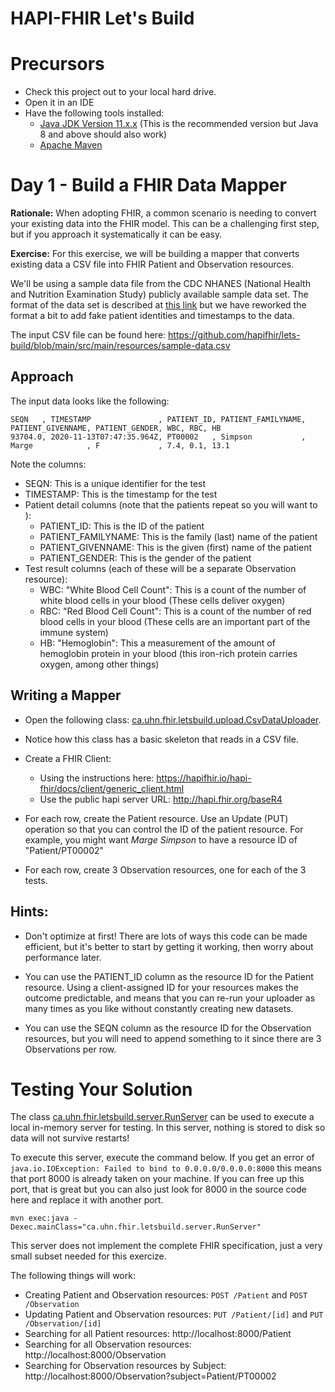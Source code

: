 # HAPI-FHIR Let's Build

# Precursors

* Check this project out to your local hard drive.
* Open it in an IDE
* Have the following tools installed:
   * [Java JDK Version 11.x.x](https://adoptopenjdk.net/) (This is the recommended version but Java 8 and above should also work)
   * [Apache Maven](https://maven.apache.org/)

# Day 1 - Build a FHIR Data Mapper

**Rationale:** When adopting FHIR, a common scenario is needing to convert your existing data into the FHIR model. This can be a challenging first step, but if you approach it systematically it can be easy. 

**Exercise:** For this exercise, we will be building a mapper that converts existing data a CSV file into FHIR Patient and Observation resources. 

We'll be using a sample data file from the CDC NHANES (National Health and Nutrition Examination Study) publicly available sample data set. The format of the data set is described at [this link](https://wwwn.cdc.gov/Nchs/Nhanes/2017-2018/CBC_J.htm) but we have reworked the format a bit to add fake patient identities and timestamps to the data.

The input CSV file can be found here: https://github.com/hapifhir/lets-build/blob/main/src/main/resources/sample-data.csv 

## Approach

The input data looks like the following:

```csv
SEQN   , TIMESTAMP               , PATIENT_ID, PATIENT_FAMILYNAME, PATIENT_GIVENNAME, PATIENT_GENDER, WBC, RBC, HB
93704.0, 2020-11-13T07:47:35.964Z, PT00002   , Simpson           , Marge            , F             , 7.4, 0.1, 13.1
```

Note the columns:

* SEQN: This is a unique identifier for the test
* TIMESTAMP: This is the timestamp for the test
* Patient detail columns (note that the patients repeat so you will want to ):
   * PATIENT_ID: This is the ID of the patient
   * PATIENT_FAMILYNAME: This is the family (last) name of the patient
   * PATIENT_GIVENNAME: This is the given (first) name of the patient
   * PATIENT_GENDER: This is the gender of the patient
* Test result columns (each of these will be a separate Observation resource):
   * WBC: "White Blood Cell Count": This is a count of the number of white blood cells in your blood (These cells deliver oxygen)
   * RBC: "Red Blood Cell Count": This is a count of the number of red blood cells in your blood (These cells are an important part of the immune system)
   * HB: "Hemoglobin": This a measurement of the amount of hemoglobin protein in your blood (this iron-rich protein carries oxygen, among other things)

## Writing a Mapper

* Open the following class: [ca.uhn.fhir.letsbuild.upload.CsvDataUploader](https://github.com/hapifhir/lets-build/blob/main/src/main/java/ca/uhn/fhir/letsbuild/upload/CsvDataUploader.java).

* Notice how this class has a basic skeleton that reads in a CSV file.

* Create a FHIR Client:
 
   * Using the instructions here: https://hapifhir.io/hapi-fhir/docs/client/generic_client.html
   * Use the public hapi server URL: http://hapi.fhir.org/baseR4
 
* For each row, create the Patient resource. Use an Update (PUT) operation so that you can control the ID of the patient resource. For example, you might want *Marge Simpson* to have a resource ID of "Patient/PT00002"

* For each row, create 3 Observation resources, one for each of the 3 tests.

## Hints:

* Don't optimize at first! There are lots of ways this code can be made efficient, but it's better to start by getting it working, then worry about performance later.

* You can use the PATIENT_ID column as the resource ID for the Patient resource. Using a client-assigned ID for your resources makes the outcome predictable, and means that you can re-run your uploader as many times as you like without constantly creating new datasets. 

* You can use the SEQN column as the resource ID for the Observation resources, but you will need to append something to it since there are 3 Observations per row.

# Testing Your Solution

The class [ca.uhn.fhir.letsbuild.server.RunServer](https://github.com/hapifhir/lets-build/blob/main/src/main/java/ca/uhn/fhir/letsbuild/server/RunServer.java) can be used to execute a local in-memory server for testing. In this server, nothing is stored to disk so data will not survive restarts!

To execute this server, execute the command below. If you get an error of `java.io.IOException: Failed to bind to 0.0.0.0/0.0.0.0:8000` this means that port 8000 is already taken on your machine. If you can free up this port, that is great but you can also just look for 8000 in the source code here and replace it with another port.

```
mvn exec:java -Dexec.mainClass="ca.uhn.fhir.letsbuild.server.RunServer"
```

This server does not implement the complete FHIR specification, just a very small subset needed for this exercize.

The following things will work:

* Creating Patient and Observation resources: `POST /Patient` and `POST /Observation`
* Updating Patient and Observation resources: `PUT /Patient/[id]` and `PUT /Observation/[id]`
* Searching for all Patient resources: http://localhost:8000/Patient
* Searching for all Observation resources: http://localhost:8000/Observation
* Searching for Observation resources by Subject: http://localhost:8000/Observation?subject=Patient/PT00002